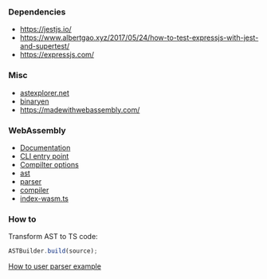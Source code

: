 ### Dependencies

- https://jestjs.io/
- https://www.albertgao.xyz/2017/05/24/how-to-test-expressjs-with-jest-and-supertest/
- https://expressjs.com/

### Misc

- [astexplorer.net](https://astexplorer.net/)
- [binaryen](https://github.com/AssemblyScript/binaryen.js/)
- https://madewithwebassembly.com/

### WebAssembly

- [Documentation](https://www.assemblyscript.org/compiler.html#transforms)
- [CLI entry point](https://github.com/AssemblyScript/assemblyscript/blob/main/cli/index.js)
- [Compilter options](https://github.com/AssemblyScript/assemblyscript/blob/main/cli/options.json)
- [ast](https://github.com/AssemblyScript/assemblyscript/blob/main/src/ast.ts)
- [parser](https://github.com/AssemblyScript/assemblyscript/blob/main/src/parser.ts)
- [compiler](https://github.com/AssemblyScript/assemblyscript/blob/64cba2e22bc415994274dd14eeae50a5a9369d70/src/compiler.ts)
- [index-wasm.ts](https://github.com/AssemblyScript/assemblyscript/blob/main/src/index-wasm.ts)

### How to

Transform AST to TS code:

```ts
ASTBuilder.build(source);
```

[How to user parser example](https://github.com/AssemblyScript/assemblyscript/blob/main/tests/parser.js)
